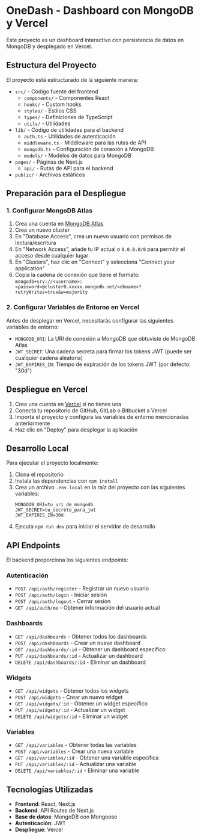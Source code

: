 # OneDash - Dashboard con MongoDB y Vercel

Este proyecto es un dashboard interactivo con persistencia de datos en MongoDB y desplegado en Vercel.

## Estructura del Proyecto

El proyecto está estructurado de la siguiente manera:

- `src/` - Código fuente del frontend
  - `components/` - Componentes React
  - `hooks/` - Custom hooks
  - `styles/` - Estilos CSS
  - `types/` - Definiciones de TypeScript
  - `utils/` - Utilidades
- `lib/` - Código de utilidades para el backend
  - `auth.ts` - Utilidades de autenticación
  - `middleware.ts` - Middleware para las rutas de API
  - `mongodb.ts` - Configuración de conexión a MongoDB
  - `models/` - Modelos de datos para MongoDB
- `pages/` - Páginas de Next.js
  - `api/` - Rutas de API para el backend
- `public/` - Archivos estáticos

## Preparación para el Despliegue

### 1. Configurar MongoDB Atlas

1. Crea una cuenta en [MongoDB Atlas](https://www.mongodb.com/cloud/atlas)
2. Crea un nuevo cluster
3. En "Database Access", crea un nuevo usuario con permisos de lectura/escritura
4. En "Network Access", añade tu IP actual o `0.0.0.0/0` para permitir el acceso desde cualquier lugar
5. En "Clusters", haz clic en "Connect" y selecciona "Connect your application"
6. Copia la cadena de conexión que tiene el formato: `mongodb+srv://<username>:<password>@cluster0.xxxxx.mongodb.net/<dbname>?retryWrites=true&w=majority`

### 2. Configurar Variables de Entorno en Vercel

Antes de desplegar en Vercel, necesitarás configurar las siguientes variables de entorno:

- `MONGODB_URI`: La URI de conexión a MongoDB que obtuviste de MongoDB Atlas
- `JWT_SECRET`: Una cadena secreta para firmar los tokens JWT (puede ser cualquier cadena aleatoria)
- `JWT_EXPIRES_IN`: Tiempo de expiración de los tokens JWT (por defecto: "30d")

## Despliegue en Vercel

1. Crea una cuenta en [Vercel](https://vercel.com) si no tienes una
2. Conecta tu repositorio de GitHub, GitLab o Bitbucket a Vercel
3. Importa el proyecto y configura las variables de entorno mencionadas anteriormente
4. Haz clic en "Deploy" para desplegar la aplicación

## Desarrollo Local

Para ejecutar el proyecto localmente:

1. Clona el repositorio
2. Instala las dependencias con `npm install`
3. Crea un archivo `.env.local` en la raíz del proyecto con las siguientes variables:
   ```
   MONGODB_URI=tu_uri_de_mongodb
   JWT_SECRET=tu_secreto_para_jwt
   JWT_EXPIRES_IN=30d
   ```
4. Ejecuta `npm run dev` para iniciar el servidor de desarrollo

## API Endpoints

El backend proporciona los siguientes endpoints:

### Autenticación

- `POST /api/auth/register` - Registrar un nuevo usuario
- `POST /api/auth/login` - Iniciar sesión
- `POST /api/auth/logout` - Cerrar sesión
- `GET /api/auth/me` - Obtener información del usuario actual

### Dashboards

- `GET /api/dashboards` - Obtener todos los dashboards
- `POST /api/dashboards` - Crear un nuevo dashboard
- `GET /api/dashboards/:id` - Obtener un dashboard específico
- `PUT /api/dashboards/:id` - Actualizar un dashboard
- `DELETE /api/dashboards/:id` - Eliminar un dashboard

### Widgets

- `GET /api/widgets` - Obtener todos los widgets
- `POST /api/widgets` - Crear un nuevo widget
- `GET /api/widgets/:id` - Obtener un widget específico
- `PUT /api/widgets/:id` - Actualizar un widget
- `DELETE /api/widgets/:id` - Eliminar un widget

### Variables

- `GET /api/variables` - Obtener todas las variables
- `POST /api/variables` - Crear una nueva variable
- `GET /api/variables/:id` - Obtener una variable específica
- `PUT /api/variables/:id` - Actualizar una variable
- `DELETE /api/variables/:id` - Eliminar una variable

## Tecnologías Utilizadas

- **Frontend**: React, Next.js
- **Backend**: API Routes de Next.js
- **Base de datos**: MongoDB con Mongoose
- **Autenticación**: JWT
- **Despliegue**: Vercel
